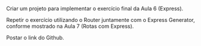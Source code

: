 Criar um projeto para implementar o exercício final da Aula 6 (Express).

Repetir o exercício utilizando o Router juntamente com o Express Generator, conforme mostrado na Aula 7 (Rotas com Express).

Postar o link do Github.

